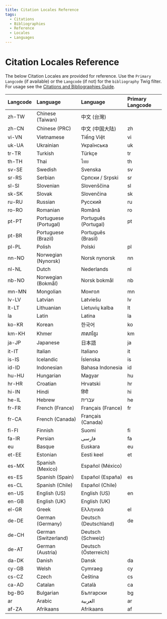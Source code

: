 ```yaml
---
title: Citation Locales Reference
tags:
  - Citations
  - Bibliographies
  - Reference 
  - Locales
  - Languages
---
```


# Citation Locales Reference

The below Citation Locales are provided for reference. Use the `Primary Langcode` (if available) or the `Langcode` (if not) for the `bibliography` Twig filter. For usage see the [Citations and Bibliographies Guide](citations_bibliographies.md).

| Langcode | Language | Language | Primary Langcode |
| :------- | :------- |:-------- | :--------------- |
|zh-TW|Chinese (Taiwan)|中文 (台灣)||
|zh-CN|Chinese (PRC)|中文 (中国大陆)|zh|
|vi-VN|Vietnamese|Tiếng Việt|vi|
|uk-UA|Ukrainian|Українська|uk|
|tr-TR|Turkish|Türkçe|tr|
|th-TH|Thai|ไทย|th|
|sv-SE|Swedish|Svenska|sv|
|sr-RS|Serbian|Српски / Srpski|sr|
|sl-SI|Slovenian|Slovenščina|sl|
|sk-SK|Slovak|Slovenčina|sk|
|ru-RU|Russian|Русский|ru|
|ro-RO|Romanian|Română|ro|
|pt-PT|Portuguese (Portugal)|Português (Portugal)|pt|
|pt-BR|Portuguese (Brazil)|Português (Brasil)||
|pl-PL|Polish|Polski|pl|
|nn-NO|Norwegian (Nynorsk)|Norsk nynorsk|nn|
|nl-NL|Dutch|Nederlands|nl|
|nb-NO|Norwegian (Bokmål)|Norsk bokmål|nb|
|mn-MN|Mongolian|Монгол|mn|
|lv-LV|Latvian|Latviešu|lv|
|lt-LT|Lithuanian|Lietuvių kalba|lt|
|la|Latin|Latina|la|
|ko-KR|Korean|한국어|ko|
|km-KH|Khmer|ភាសាខ្មែរ|km|
|ja-JP|Japanese|日本語|ja|
|it-IT|Italian|Italiano|it|
|is-IS|Icelandic|Íslenska|is|
|id-ID|Indonesian|Bahasa Indonesia|id|
|hu-HU|Hungarian|Magyar|hu|
|hr-HR|Croatian|Hrvatski|hr|
|hi-IN|Hindi|हिंदी|hi|
|he-IL|Hebrew|עברית|he|
|fr-FR|French (France)|Français (France)|fr|
|fr-CA|French (Canada)|Français (Canada)||
|fi-FI|Finnish|Suomi|fi|
|fa-IR|Persian|فارسی|fa|
|eu|Basque|Euskara|eu|
|et-EE|Estonian|Eesti keel|et|
|es-MX|Spanish (Mexico)|Español (México)||
|es-ES|Spanish (Spain)|Español (España)|es|
|es-CL|Spanish (Chile)|Español (Chile)||
|en-US|English (US)|English (US)|en|
|en-GB|English (UK)|English (UK)||
|el-GR|Greek|Ελληνικά|el|
|de-DE|German (Germany)|Deutsch (Deutschland)|de|
|de-CH|German (Switzerland)|Deutsch (Schweiz)||
|de-AT|German (Austria)|Deutsch (Österreich)||
|da-DK|Danish|Dansk|da|
|cy-GB|Welsh|Cymraeg|cy|
|cs-CZ|Czech|Čeština|cs|
|ca-AD|Catalan|Català|ca|
|bg-BG|Bulgarian|Български|bg|
|ar|Arabic|العربية|ar|
|af-ZA|Afrikaans|Afrikaans|af|

